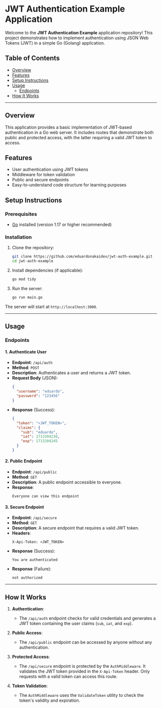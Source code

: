 # JWT Authentication Example Application

Welcome to the **JWT Authentication Example** application repository! This project demonstrates how to implement authentication using JSON Web Tokens (JWT) in a simple Go (Golang) application.

## Table of Contents
- [Overview](#overview)
- [Features](#features)
- [Setup Instructions](#setup-instructions)
- [Usage](#usage)
  - [Endpoints](#endpoints)
- [How It Works](#how-it-works)

---

## Overview
This application provides a basic implementation of JWT-based authentication in a Go web server. It includes routes that demonstrate both public and protected access, with the latter requiring a valid JWT token to access.

## Features
- User authentication using JWT tokens
- Middleware for token validation
- Public and secure endpoints
- Easy-to-understand code structure for learning purposes

## Setup Instructions

### Prerequisites
- [Go](https://golang.org/dl/) installed (version 1.17 or higher recommended)

### Installation
1. Clone the repository:
   ```bash
   git clone https://github.com/eduardonakaidev/jwt-auth-example.git
   cd jwt-auth-example
   ```
2. Install dependencies (if applicable):
   ```bash
   go mod tidy
   ```
3. Run the server:
   ```bash
   go run main.go
   ```

The server will start at `http://localhost:3000`.

---

## Usage

### Endpoints

#### 1. **Authenticate User**
- **Endpoint**: `/api/auth`
- **Method**: `POST`
- **Description**: Authenticates a user and returns a JWT token.
- **Request Body** (JSON):
  ```json
  {
    "username": "eduardo",
    "password": "123456"
  }
  ```
- **Response** (Success):
  ```json
  {
    "token": "<JWT_TOKEN>",
    "claims": {
      "sub": "eduardo",
      "iat": 1713204230,
      "exp": 1713204245
    }
  }
  ```

#### 2. **Public Endpoint**
- **Endpoint**: `/api/public`
- **Method**: `GET`
- **Description**: A public endpoint accessible to everyone.
- **Response**:
  ```text
  Everyone can view this endpoint
  ```

#### 3. **Secure Endpoint**
- **Endpoint**: `/api/secure`
- **Method**: `GET`
- **Description**: A secure endpoint that requires a valid JWT token.
- **Headers**:
  ```
  X-Api-Token: <JWT_TOKEN>
  ```
- **Response** (Success):
  ```text
  You are authenticated
  ```
- **Response** (Failure):
  ```text
  not authorized
  ```

---

## How It Works

1. **Authentication**:
   - The `/api/auth` endpoint checks for valid credentials and generates a JWT token containing the user claims (`sub`, `iat`, and `exp`).

2. **Public Access**:
   - The `/api/public` endpoint can be accessed by anyone without any authentication.

3. **Protected Access**:
   - The `/api/secure` endpoint is protected by the `AuthMiddleware`. It validates the JWT token provided in the `X-Api-Token` header. Only requests with a valid token can access this route.

4. **Token Validation**:
   - The `AuthMiddleware` uses the `ValidateToken` utility to check the token's validity and expiration.
